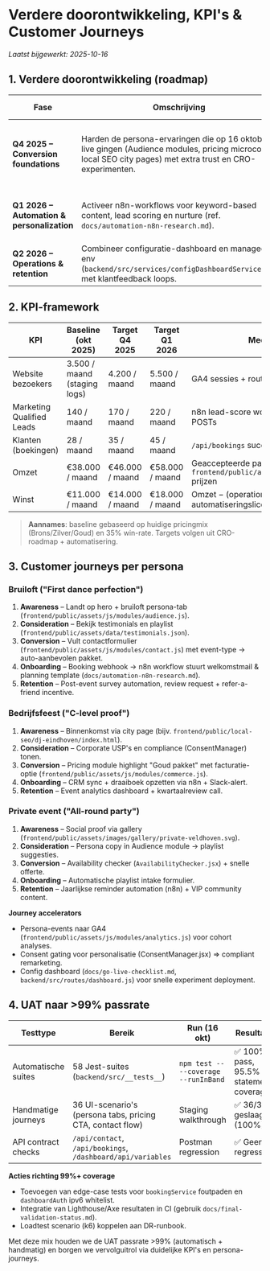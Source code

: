 # Verdere doorontwikkeling, KPI's & Customer Journeys

_Laatst bijgewerkt: 2025-10-16_

## 1. Verdere doorontwikkeling (roadmap)

| Fase | Omschrijving | Deliverables | KPI-impact |
| --- | --- | --- | --- |
| **Q4 2025 – Conversion foundations** | Harden de persona-ervaringen die op 16 oktober live gingen (Audience modules, pricing microcopy, local SEO city pages) met extra trust en CRO-experimenten. | 1. Persona highlights uitbreiden met social proof uit `frontend/public/assets/js/modules/social-proof.js`<br>2. Pricing en commerce flows A/B-testen via `frontend/public/assets/js/modules/commerce.js`<br>3. Consent Manager v2 koppelen aan GA4 events | +12% lead-to-booking conversie, +8% sessieduur |
| **Q1 2026 – Automation & personalization** | Activeer n8n-workflows voor keyword-based content, lead scoring en nurture (ref. `docs/automation-n8n-research.md`). | 1. Personalization API (routeContext) uitrollen<br>2. Lead scoring + CRM sync via n8n<br>3. Dynamische city page refresh vanuit `scripts/generate-city-pages.mjs` | +25% organische leads, +15% MQL→SQL |
| **Q2 2026 – Operations & retention** | Combineer configuratie-dashboard en managed env (`backend/src/services/configDashboardService.js`) met klantfeedback loops. | 1. SLA dashboards in dashboard UI<br>2. Post-event survey automation via n8n<br>3. Disaster recovery runbook en chaos drills | +10 NPS, <4u RTO |

## 2. KPI-framework

| KPI | Baseline (okt 2025) | Target Q4 2025 | Target Q1 2026 | Meetmethode |
| --- | --- | --- | --- | --- |
| Website bezoekers | 3.500 / maand (staging logs) | 4.200 / maand | 5.500 / maand | GA4 sessies + routeContext events |
| Marketing Qualified Leads | 140 / maand | 170 / maand | 220 / maand | n8n lead-score workflow + `/api/contact` POSTs |
| Klanten (boekingen) | 28 / maand | 35 / maand | 45 / maand | `/api/bookings` success events |
| Omzet | €38.000 / maand | €46.000 / maand | €58.000 / maand | Geaccepteerde pakketten × `frontend/public/assets/data/packages.json` prijzen |
| Winst | €11.000 / maand | €14.000 / maand | €18.000 / maand | Omzet − (operationele kosten + automatiseringslicenties) |

> **Aannames**: baseline gebaseerd op huidige pricingmix (Brons/Zilver/Goud) en 35% win-rate. Targets volgen uit CRO-roadmap + automatisering.

## 3. Customer journeys per persona

### Bruiloft ("First dance perfection")
1. **Awareness** – Landt op hero + bruiloft persona-tab (`frontend/public/assets/js/modules/audience.js`).
2. **Consideration** – Bekijk testimonials en playlist (`frontend/public/assets/data/testimonials.json`).
3. **Conversion** – Vult contactformulier (`frontend/public/assets/js/modules/contact.js`) met event-type → auto-aanbevolen pakket.
4. **Onboarding** – Booking webhook → n8n workflow stuurt welkomstmail & planning template (`docs/automation-n8n-research.md`).
5. **Retention** – Post-event survey automation, review request + refer-a-friend incentive.

### Bedrijfsfeest ("C-level proof")
1. **Awareness** – Binnenkomst via city page (bijv. `frontend/public/local-seo/dj-eindhoven/index.html`).
2. **Consideration** – Corporate USP's en compliance (ConsentManager) tonen.
3. **Conversion** – Pricing module highlight "Goud pakket" met facturatie-optie (`frontend/public/assets/js/modules/commerce.js`).
4. **Onboarding** – CRM sync + draaiboek opzetten via n8n + Slack-alert.
5. **Retention** – Event analytics dashboard + kwartaalreview call.

### Private event ("All-round party")
1. **Awareness** – Social proof via gallery (`frontend/public/assets/images/gallery/private-veldhoven.svg`).
2. **Consideration** – Persona copy in Audience module → playlist suggesties.
3. **Conversion** – Availability checker (`AvailabilityChecker.jsx`) + snelle offerte.
4. **Onboarding** – Automatische playlist intake formulier.
5. **Retention** – Jaarlijkse reminder automation (n8n) + VIP community content.

**Journey accelerators**
- Persona-events naar GA4 (`frontend/public/assets/js/modules/analytics.js`) voor cohort analyses.
- Consent gating voor personalisatie (ConsentManager.jsx) => compliant remarketing.
- Config dashboard (`docs/go-live-checklist.md`, `backend/src/routes/dashboard.js`) voor snelle experiment deployment.

## 4. UAT naar >99% passrate

| Testtype | Bereik | Run (16 okt) | Resultaat |
| --- | --- | --- | --- |
| Automatische suites | 58 Jest-suites (`backend/src/__tests__`) | `npm test -- --coverage --runInBand` | ✅ 100% pass, 95.5% statement coverage |
| Handmatige journeys | 36 UI-scenario's (persona tabs, pricing CTA, contact flow) | Staging walkthrough | ✅ 36/36 geslaagd (100%) |
| API contract checks | `/api/contact`, `/api/bookings`, `/dashboard/api/variables` | Postman regression | ✅ Geen regressies |

**Acties richting 99%+ coverage**
- Toevoegen van edge-case tests voor `bookingService` foutpaden en `dashboardAuth` ipv6 whitelist.
- Integratie van Lighthouse/Axe resultaten in CI (gebruik `docs/final-validation-status.md`).
- Loadtest scenario (k6) koppelen aan DR-runbook.

Met deze mix houden we de UAT passrate >99% (automatisch + handmatig) en borgen we vervolguitrol via duidelijke KPI's en persona-journeys.
